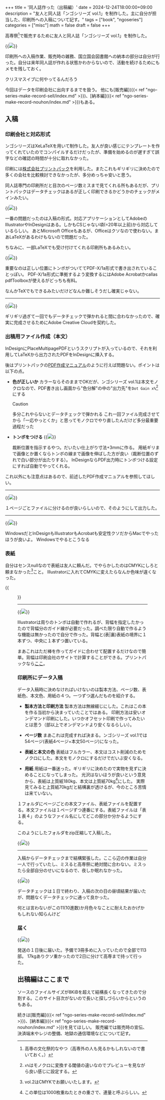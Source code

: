 +++
title = '同人誌作った（出稿編）'
date = 2024-12-24T18:00:00+09:00
description = "友人と同人誌「ンゴシリーズ vol.1」を制作した。主に自分が担当した、印刷所への入稿について記す。"
tags = ["book", "ngoseries"]
categories = ["misc"]
math = false
draft = false
+++

高専祭[^kousensai]で販売するために友人と同人誌「ンゴシリーズ vol.1」を制作した。

[^kousensai]: 高専の文化祭的なやつ（高専外の人も見るかもしれないので書いておく。）

{{<image src="ngo_front.png" w="200" caption="表紙" >}}

印刷所への入稿作業、販売時の雑務、国立国会図書館への納本の部分は自分が行った。自分は来年同人誌が作れる状態かわからないので、活動を続けるためにもメモを残しておく。

クリスマスイブに何やってるんだろう

今回はデータを印刷会社に出向するまでを扱う。
他にも[販売編]({{< ref "ngo-series-make-record-sell/index.md" >}})、[納本編]({{< ref "ngo-series-make-record-nouhon/index.md" >}})もある。

## 入稿

### 印刷会社と対応形式
ンゴシリーズはXeLaTeXを用いて制作した。友人が良い感じにテンプレートを作ってくれていたのでコンパイルするだけだったが、準備を始めるのが遅すぎて誤字などの確認の時間が十分に取れなかった。

印刷には[株式会社プリントパック](https://www.printpac.co.jp/)を利用した。またこれもギリギリに決めたので多くの会社を比較検討できなかったが、多分めっちゃ安いと思う。

同人誌専門の印刷所だと目次のページ数ミスまで見てくれる所もあるだが、プリントパックはデータチェックはあるが正しく印刷できるかどうかのチェックがメインみたい。

{{<image src="insatu.png" w="500" caption="プリントパックの対応形式（一部）" >}}

一番の問題だったのは入稿の形式。対応アプリケーションとしてAdobeのIllustratorやInDesignはある。しかもCSじゃない頃(=20年以上前)から対応しているらしい。
あとMicrosoft Officeもあるが、Officeはクソなので使わない。まあLaTeXがあるわけもないので問題だった。

ちなみに、一部LaTeXでも受け付けてくれる印刷所もあるみたい。

{{<image src="pdf_x1a.png" w="350" caption="Adobe Acrobatを用いてPDF/X-1aの準拠を確認" >}}

重要なのは正しい位置にトンボがついててPDF-X/1a形式で書き出されていることっぽい。
PDF-X/1a形式に準拠するよう変換するにはAdobe Acrobatかcallas pdfToolboxが使えるがどっちも有料。

なんかTeXでもできるみたいだけどなんか難しそうだし確実じゃない。

---

{{<image src="buy_adobecc.png" caption="Adobe CC (学割利用)" >}}

ギリギリ過ぎて一回でもデータチェックで弾かれると間に合わなかったので、確実に完成させるためにAdobe Creative Cloudを契約した。

### 出稿用ファイル作成（本文）

InDesignにPlaceMultipagePDFというスクリプトが入っているので、それを利用してLaTeXから出力されたPDFをInDesignに挿入する。

後はプリントパックの[PDF作成マニュアル](https://www.printpac.co.jp/contents/indesign/cc2017.html)のように行えば問題ない。ポイントは以下の点。

- **色が正しいか**
    カラーならそのままでOKだが、ンゴシリーズ vol.1は本文モノクロなので、PDF書き出し画面から"色分解"の中の"出力先"を`Dot Gain x%`[^dotgain]にする
    > [!CAUTION]
    > 多分これやらないとデータチェックで弾かれる
    > これ一回ファイル完成させてから「一応やっとくか」と思ってモノクロでやり直したんだけど多分最重要過程だった
- **トンボをつける**
    {{<image src="tonbo.png" w="150" caption="表紙右上のトンボ" >}}
    
    裁断位置を指示するやつ。だいたい仕上がり寸法+3mmに作る。
    用紙ギリまで画像とか置くならトンボの線まで画像を伸ばした方が良い（裁断位置のずれで白い部分が出たりする）。
    InDesignならPDF出力時にトンボつける設定にすれば自動でやってくれる。

[^dotgain]: `x%`はモノクロに変換する閾値の違いなのでプレビューを見ながら良い感じに設定する。

これ以外にも注意点はあるので、前述したPDF作成マニュアルを参照してほしい。

--- 

{{<image src="honbun_kansei.png" w="500" caption="完成した本文ファイル（本物）" >}}

１ページごとファイルに分けるのが良いらしいので、そのようにして出力した。

---

{{<image src="windows_yurusan.png" w="500" caption="Illustratorから直接印刷" >}}

WindowsだとInDesignもIllustratorもAcrobatも安定性クソだからMacでやったほうが良いよ。
Windowsでやるとこうなる

### 表紙
自分はセンスnullなので表紙は友人に頼んだ。でやらかしたのはCMYKにしろと頼まなかった[^cmyknisuru]こと。
Illustratorに入れてCMYKに変えたらなんか色味が違くなった。

[^cmyknisuru]: vol.2はCMYKでお願いいたします。

{{<figure src="rgb_cmyk.png" width="500" caption="←CMYK(最終データ) 読み込む前→" >}}

--- 

{{<image src="sehaba_tonbo.png" w="300" caption="背幅のトンボの一例" >}}

Illustratorは周りのトンボは自動で作れるが、背幅を指定したかったので背幅分のガイド線が必要だった。調べた限り自動で作るような機能は無かったので自分で作った。背幅と(表|裏)表紙の境界に１本ずつ、中央に１本ずつ置いている。

まあこれはただ棒を作ってガイドに合わせて配置するだけなので簡単。背幅は印刷会社のサイトで計算することができる。プリントパックなら[ここ](https://www.printpac.co.jp/contents/musen_outline.html)。

### 印刷所にデータ入稿
データ入稿時に決めなければいけないのは製本方法、ページ数、表紙色、本文色、用紙の４つ。一つずつ選んだものを紹介する。

- **製本方法と印刷方法**
    製本方法は無線綴じにした。これはこの本を作る当初から決まっていたことではある。
    印刷方法は安いオンデマンド印刷にした。いつかオフセット印刷で作ってみたいとは思う（部以上でオンデマンドより安くなるらしい）。

- **ページ数**
    まあこれは完成すれば決まる。ンゴシリーズ vol.1では54ページ(表紙4ページ+本文50ページ)になった。

- **表紙と本文の色**
    表紙はフルカラー、本文はコスト削減のためモノクロにした。本文をモノクロにするだけでだいぶ安くなる。

- **用紙**
    用紙は一番迷った。ギリギリに決めたので実物を見ずに決めることになってしまった。
    光沢はないほうが良いという意見から、表紙は上質紙180kg、本文は上質紙70kg[^kgunit]にした。
    実際見てみると上質紙70kgだと結構裏が透けるが、今のところ苦情は来ていない。

[^kgunit]: この単位は1000枚重ねたときの重さで、連量と呼ぶらしい。

１フォルダにページごとの本文ファイル、表紙ファイルを配置する。本文ファイルは１ページずつ連番にする。表紙ファイルは「表１表４」のようなファイル名にしてどこの部分か分かるようにする。

このようにしたフォルダをzip圧縮して入稿した。

{{<image src="nyuukou_complete.png" >}}

---

入稿からデータチェックまで結構緊張した。ここら辺の作業は自分一人で行っていたし、ミスると高専祭に絶対間に合わない。ミスったら全部自分のせいになるので、夜しか眠れなかった。

{{<image src="datacheck.png" >}}

データチェックは１日で終わり、入稿の次の日の昼頃結果が届いたが、問題なくデータチェックに通って良かった。

何とは言わないがこの11(10進数)か月色々なことに耐えたおかげかもしれない知らんけど

### 届く
{{<image src="todoita.png" w="500" caption="ンゴシリーズ113部">}}

発送の１日後に届いた。予備で3冊多めに入っていたので全部で113部。
17kgありクソ重かったので2日に分けて高専まで持って行った。

## 出稿編はここまで

ソースのファイルサイズが8KiBを超えて結構長くなってきたので分割する。このサイト目次がないので長いと探しづらいからというのもある。

続きは[販売編]({{< ref "ngo-series-make-record-sell/index.md" >}})、[納本編]({{< ref "ngo-series-make-record-nouhon/index.md" >}})を見てほしい。
販売編では販売時の宣伝、決済端末やレジの整備、地獄の通信環境などについて記す。

